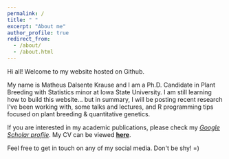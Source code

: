```yaml
---
permalink: /
title: " "
excerpt: "About me"
author_profile: true
redirect_from: 
  - /about/
  - /about.html
---
```


Hi all! Welcome to my website hosted on Github. 

My name is Matheus Dalsente Krause and I am a Ph.D. Candidate in Plant Breeding with Statistics minor at Iowa State University. I am still learning how to build this website... but in summary, I will be posting recent research I’ve been working with, some talks and lectures, and R programming tips focused on plant breeding & quantitative genetics.

If you are interested in my academic publications, please check my *[Google Scholar profile](https://scholar.google.com/citations?user=SFA-axUAAAAJ&hl=en)*. My CV can be viewed **[here](https://raw.githubusercontent.com/mdkrause/cvLatex/main/mdkrause_cv_openfont.pdf)**.

Feel free to get in touch on any of my social media. Don't be shy! =)
